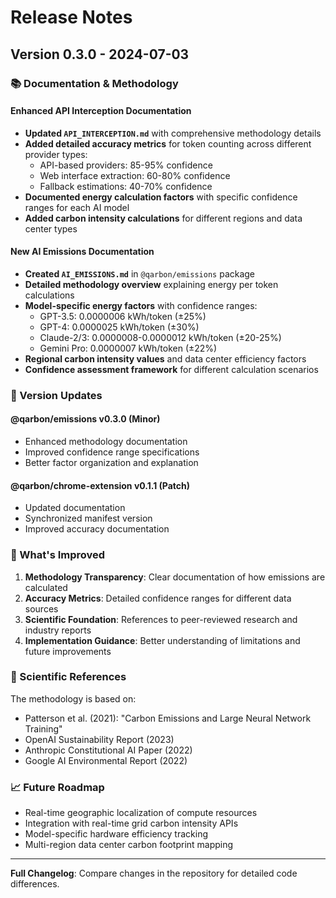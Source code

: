 # Release Notes

## Version 0.3.0 - 2024-07-03

### 📚 Documentation & Methodology

#### Enhanced API Interception Documentation
- **Updated `API_INTERCEPTION.md`** with comprehensive methodology details
- **Added detailed accuracy metrics** for token counting across different provider types:
  - API-based providers: 85-95% confidence
  - Web interface extraction: 60-80% confidence
  - Fallback estimations: 40-70% confidence
- **Documented energy calculation factors** with specific confidence ranges for each AI model
- **Added carbon intensity calculations** for different regions and data center types

#### New AI Emissions Documentation
- **Created `AI_EMISSIONS.md`** in `@qarbon/emissions` package
- **Detailed methodology overview** explaining energy per token calculations
- **Model-specific energy factors** with confidence ranges:
  - GPT-3.5: 0.0000006 kWh/token (±25%)
  - GPT-4: 0.0000025 kWh/token (±30%)
  - Claude-2/3: 0.0000008-0.0000012 kWh/token (±20-25%)
  - Gemini Pro: 0.0000007 kWh/token (±22%)
- **Regional carbon intensity values** and data center efficiency factors
- **Confidence assessment framework** for different calculation scenarios

### 🔄 Version Updates

#### @qarbon/emissions v0.3.0 (Minor)
- Enhanced methodology documentation
- Improved confidence range specifications
- Better factor organization and explanation

#### @qarbon/chrome-extension v0.1.1 (Patch)
- Updated documentation
- Synchronized manifest version
- Improved accuracy documentation

### 🎯 What's Improved

1. **Methodology Transparency**: Clear documentation of how emissions are calculated
2. **Accuracy Metrics**: Detailed confidence ranges for different data sources
3. **Scientific Foundation**: References to peer-reviewed research and industry reports
4. **Implementation Guidance**: Better understanding of limitations and future improvements

### 🔬 Scientific References

The methodology is based on:
- Patterson et al. (2021): "Carbon Emissions and Large Neural Network Training"
- OpenAI Sustainability Report (2023)
- Anthropic Constitutional AI Paper (2022)
- Google AI Environmental Report (2022)

### 📈 Future Roadmap

- Real-time geographic localization of compute resources
- Integration with real-time grid carbon intensity APIs
- Model-specific hardware efficiency tracking
- Multi-region data center carbon footprint mapping

---

**Full Changelog**: Compare changes in the repository for detailed code differences.
